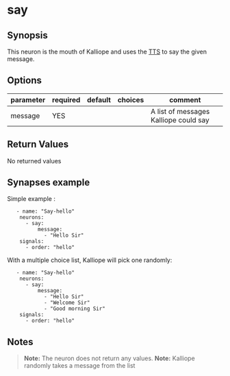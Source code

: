 # say

## Synopsis

This neuron is the mouth of Kalliope and uses the [TTS](../../Docs/tts.md) to say the given message.

## Options

| parameter | required | default | choices | comment                                |
|-----------|----------|---------|---------|----------------------------------------|
| message   | YES      |         |         | A list of messages Kalliope could say  |

## Return Values

No returned values

## Synapses example

Simple example : 

```
   - name: "Say-hello"
    neurons:
      - say:
          message:
            - "Hello Sir"
    signals:
      - order: "hello"
```

With a multiple choice list, Kalliope will pick one randomly:

```
   - name: "Say-hello"
    neurons:
      - say:
          message:
            - "Hello Sir"
            - "Welcome Sir"
            - "Good morning Sir"
    signals:
      - order: "hello"
```


## Notes

> **Note:** The neuron does not return any values.
> **Note:** Kalliope randomly takes a message from the list 
